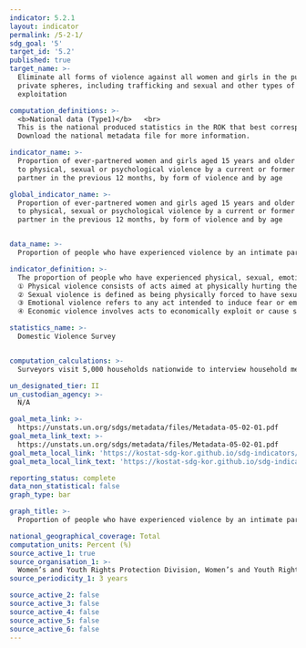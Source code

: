 ```yaml
---
indicator: 5.2.1
layout: indicator
permalink: /5-2-1/
sdg_goal: '5'
target_id: '5.2'
published: true
target_name: >-
  Eliminate all forms of violence against all women and girls in the public and
  private spheres, including trafficking and sexual and other types of
  exploitation

computation_definitions: >-
  <b>National data (Type1)</b>   <br>
  This is the national produced statistics in the ROK that best corresponds to the definition of UN SDGs indicators. <br>
  Download the national metadata file for more information.

indicator_name: >-
  Proportion of ever-partnered women and girls aged 15 years and older subjected
  to physical, sexual or psychological violence by a current or former intimate
  partner in the previous 12 months, by form of violence and by age

global_indicator_name: >-
  Proportion of ever-partnered women and girls aged 15 years and older subjected
  to physical, sexual or psychological violence by a current or former intimate
  partner in the previous 12 months, by form of violence and by age


data_name: >-
  Proportion of people who have experienced violence by an intimate partner in the previous 12 months 

indicator_definition: >-
  The proportion of people who have experienced physical, sexual, emotional or economical violence by an intimate partner in the previous 12 months. The definitions of each type of violence are as specified below. <br>
  ① Physical violence consists of acts aimed at physically hurting the victim and include, but are not limited to acts like pushing, grabbing, twisting the arm, pulling hair, slapping, kicking, biting or hitting with a fist or object, trying to strangle or suffocate, burning or scalding on purpose, or threatening or attacking with some sort of weapon, gun or knife.  <br>
  ② Sexual violence is defined as being physically forced to have sexual intercourse, having sexual intercourse out of fear for what the partner might do or through coercion, and/or being forced to so something sexual that the woman considers humiliating or degrading. <br>
  ③ Emotional violence refers to any act intended to induce fear or emotional distress, for example insulting the partner, or threatening physical harm.  <br>
  ④ Economic violence involves acts to economically exploit or cause someone to suffer financial difficulties by, for example, withholding access to money, disposing of properties and assets without the partner’s consent, and maintaining total control over financial resources.  

statistics_name: >-
  Domestic Violence Survey


computation_calculations: >-
  Surveyors visit 5,000 households nationwide to interview household members aged 19 and over, who are asked to self-report on the questionnaire. 

un_designated_tier: II
un_custodian_agency: >-
  N/A 

goal_meta_link: >-
  https://unstats.un.org/sdgs/metadata/files/Metadata-05-02-01.pdf   
goal_meta_link_text: >-
  https://unstats.un.org/sdgs/metadata/files/Metadata-05-02-01.pdf   
goal_meta_local_link: 'https://kostat-sdg-kor.github.io/sdg-indicators/public/data/Metadata-05-02-01_ENG.pdf'
goal_meta_local_link_text: 'https://kostat-sdg-kor.github.io/sdg-indicators/public/data/Metadata-05-02-01_ENG.pdf'

reporting_status: complete
data_non_statistical: false
graph_type: bar

graph_title: >-
  Proportion of people who have experienced violence by an intimate partner in the previous 12 months 

national_geographical_coverage: Total
computation_units: Percent (%)
source_active_1: true
source_organisation_1: >-
  Women’s and Youth Rights Protection Division, Women’s and Youth Rights Promotion Bureau, Ministry of Gender Equality and Family
source_periodicity_1: 3 years

source_active_2: false
source_active_3: false
source_active_4: false
source_active_5: false
source_active_6: false
---
```

